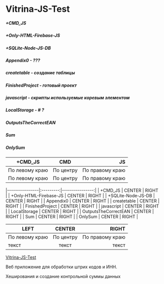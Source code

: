 # Vitrina-JS-Test

##### +CMD_JS
##### +Only-HTML-Firebase-JS
##### +SQLite-Node-JS-DB
##### Appendix0 - ???
##### createtable - создание таблицы 
##### FinishedProject - готовый проект
##### javascript - скрипты используемые коревым элементом
##### LocalStorage - # ?
##### OutputsTheCorrectEAN
##### Sum
##### OnlySum

| +CMD_JS | CMD | JS |
|----------------|:---------:|----------------:|
| По левому краю | По центру | По правому краю |
| По левому краю | По центру | По правому краю |

|----------------|:---------:|----------------:|
| +CMD_JS | CENTER | RIGHT |
| +Only-HTML-Firebase-JS | CENTER | RIGHT |
| +SQLite-Node-JS-DB | CENTER | RIGHT |
| Appendix0 | CENTER | RIGHT |
| createtable | CENTER | RIGHT |
| FinishedProject | CENTER | RIGHT |
| javascript | CENTER | RIGHT |
| LocalStorage | CENTER | RIGHT |
| OutputsTheCorrectEAN | CENTER | RIGHT |
| Sum | CENTER | RIGHT |
| OnlySum | CENTER | RIGHT |

| LEFT | CENTER | RIGHT |
|----------------|:---------:|----------------:|
| По левому краю | По центру | По правому краю |
| текст | текст | текст |

[Vitrina-JS-Test](https://quantum-pizzza.github.io/Vitrina-JS-Test/)

Веб приложение для обработки штрих кодов и ИНН.

Хеширования и создание контрольной суммы данных 
